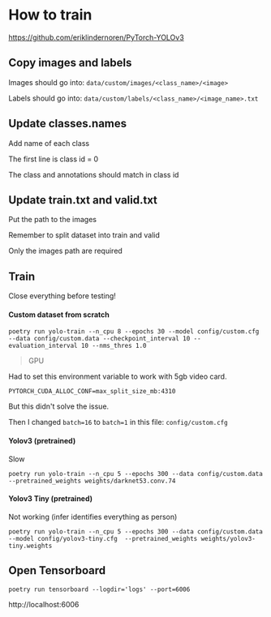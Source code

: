 # How to train

https://github.com/eriklindernoren/PyTorch-YOLOv3

## Copy images and labels

Images should go into:
`data/custom/images/<class_name>/<image>`

Labels should go into:
`data/custom/labels/<class_name>/<image_name>.txt`

## Update classes.names

Add name of each class

The first line is class id = 0

The class and annotations should match in class id

## Update train.txt and valid.txt

Put the path to the images

Remember to split dataset into train and valid

Only the images path are required

## Train

Close everything before testing!

#### Custom dataset from scratch

```
poetry run yolo-train --n_cpu 8 --epochs 30 --model config/custom.cfg --data config/custom.data --checkpoint_interval 10 --evaluation_interval 10 --nms_thres 1.0
```

> GPU

Had to set this environment variable to work with 5gb video card.

```
PYTORCH_CUDA_ALLOC_CONF=max_split_size_mb:4310
```

But this didn't solve the issue.

Then I changed `batch=16` to `batch=1` in this file: `config/custom.cfg`

#### Yolov3 (pretrained)

Slow

```
poetry run yolo-train --n_cpu 5 --epochs 300 --data config/custom.data  --pretrained_weights weights/darknet53.conv.74
```

#### Yolov3 Tiny (pretrained)

Not working (infer identifies everything as person)

```
poetry run yolo-train --n_cpu 5 --epochs 300 --data config/custom.data --model config/yolov3-tiny.cfg  --pretrained_weights weights/yolov3-tiny.weights
```

## Open Tensorboard

```
poetry run tensorboard --logdir='logs' --port=6006
```

http://localhost:6006
